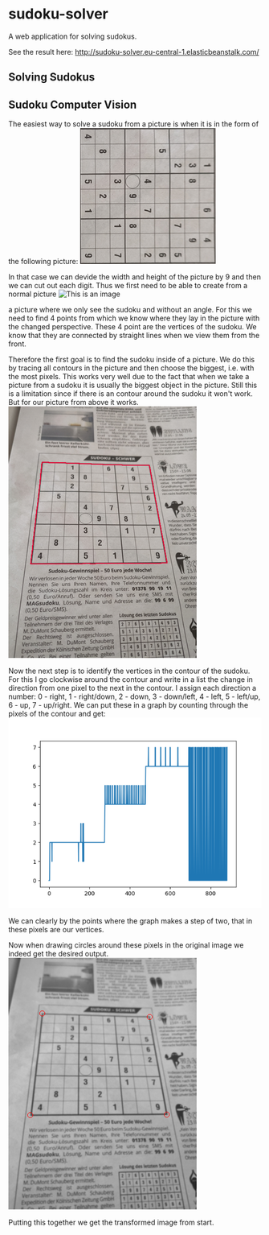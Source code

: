 # sudoku-solver
A web application for solving sudokus.

See the result here:
http://sudoku-solver.eu-central-1.elasticbeanstalk.com/ 
## Solving Sudokus

## Sudoku Computer Vision

The easiest way to solve a sudoku from a picture is when it is in the form of the following picture:
![This is an image](doc/Sudoku_angle_transformed.png)

In that case we can devide the width and height of the picture by 9 and then we can cut out each digit. 
Thus we first need to be able to create from a normal picture
![This is an image](doc/Sudoku_angle.png)

a picture where we only see the sudoku and without an angle. For this we need to find 4 points from which we know where they lay in the picture with the changed perspective. These 4 point are the vertices of the sudoku. We know that they are connected by straight lines when we view them from the front.

Therefore the first goal is to find the sudoku inside of a picture. We do this by tracing all contours in the picture and then choose the biggest, i.e. with the most pixels. This works very well due to the fact that when we take a picture from a sudoku it is usually the biggest object in the picture. Still this is a limitation since if there is an contour around the sudoku it won't work.
But for our picture from above it works.
![This is an image](doc/Sudoku_angle_contour.png)

Now the next step is to identify the vertices in the contour of the sudoku. For this I go clockwise around the contour and write in a list the change in direction from one pixel to the next in the contour. I assign each direction a number: 0 - right, 1 - right/down, 2 - down, 3 - down/left, 4 - left, 5 - left/up, 6 - up, 7 - up/right.
We can put these in a graph by counting through the pixels of the contour and get:
![This is an image](doc/Sudoku_angle_directions.png)

We can clearly by the points where the graph makes a step of two, that in these pixels are our vertices.

Now when drawing circles around these pixels in the original image we indeed get the desired output.
![This is an image](doc/Sudoku_angle_vertices.png)

Putting this together we get the transformed image from start.

